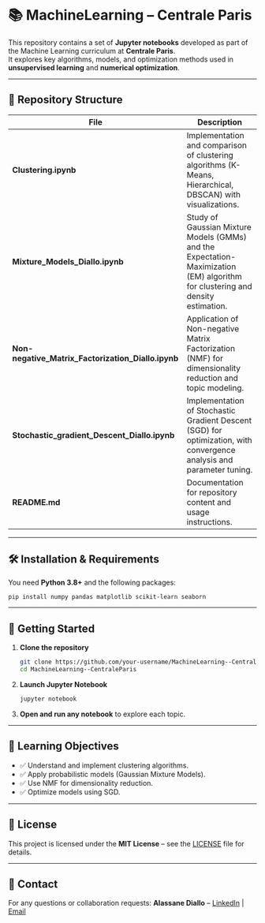 # 📚 MachineLearning – Centrale Paris

This repository contains a set of **Jupyter notebooks** developed as part of the Machine Learning curriculum at **Centrale Paris**.  
It explores key algorithms, models, and optimization methods used in **unsupervised learning** and **numerical optimization**.

---

## 📂 Repository Structure

| File | Description |
|------|-------------|
| **Clustering.ipynb** | Implementation and comparison of clustering algorithms (K-Means, Hierarchical, DBSCAN) with visualizations. |
| **Mixture_Models_Diallo.ipynb** | Study of Gaussian Mixture Models (GMMs) and the Expectation-Maximization (EM) algorithm for clustering and density estimation. |
| **Non-negative_Matrix_Factorization_Diallo.ipynb** | Application of Non-negative Matrix Factorization (NMF) for dimensionality reduction and topic modeling. |
| **Stochastic_gradient_Descent_Diallo.ipynb** | Implementation of Stochastic Gradient Descent (SGD) for optimization, with convergence analysis and parameter tuning. |
| **README.md** | Documentation for repository content and usage instructions. |

---

## 🛠 Installation & Requirements

You need **Python 3.8+** and the following packages:

```bash
pip install numpy pandas matplotlib scikit-learn seaborn
````

---

## 🚀 Getting Started

1. **Clone the repository**

   ```bash
   git clone https://github.com/your-username/MachineLearning--CentraleParis.git
   cd MachineLearning--CentraleParis
   ```

2. **Launch Jupyter Notebook**

   ```bash
   jupyter notebook
   ```

3. **Open and run any notebook** to explore each topic.

---

## 🎯 Learning Objectives

* ✅ Understand and implement clustering algorithms.
* ✅ Apply probabilistic models (Gaussian Mixture Models).
* ✅ Use NMF for dimensionality reduction.
* ✅ Optimize models using SGD.

---

## 📜 License

This project is licensed under the **MIT License** – see the [LICENSE](LICENSE) file for details.

---

## 📧 Contact

For any questions or collaboration requests:
**Alassane Diallo** – [LinkedIn](https://www.linkedin.com/) | [Email](mailto:your.email@example.com)


